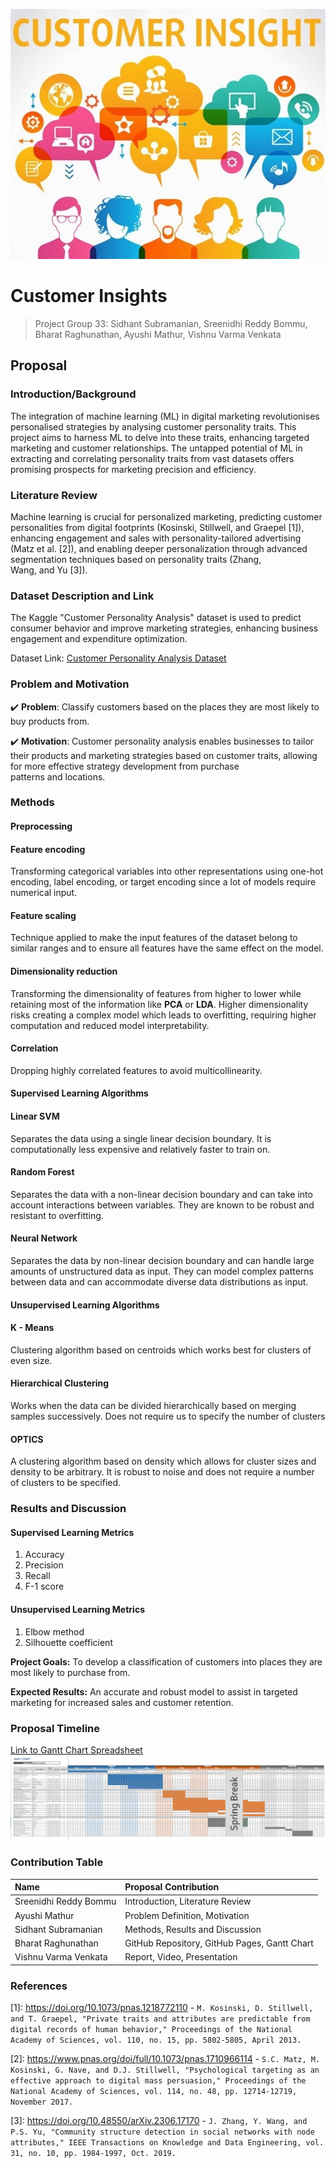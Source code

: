 ![](assets/CustomerInsightsCrop.jpg)
# Customer Insights
> Project Group 33: Sidhant Subramanian, Sreenidhi Reddy Bommu, Bharat Raghunathan, Ayushi Mathur, Vishnu Varma Venkata

## Proposal
### Introduction/Background

The integration of machine learning (ML) in digital marketing revolutionises personalised strategies by analysing customer personality traits. This project aims to harness ML to delve into these traits, enhancing targeted marketing and customer relationships. The untapped potential of ML in extracting and correlating personality traits from vast datasets offers promising prospects for marketing precision and efficiency.


### Literature Review

Machine learning is crucial for personalized marketing, predicting customer personalities from digital footprints (Kosinski, Stillwell, and Graepel [1]), enhancing engagement and sales with personality-tailored advertising (Matz et al. [2]), and enabling deeper personalization through advanced segmentation techniques based on personality traits (Zhang, Wang, and Yu [3]).

### Dataset Description and Link

The Kaggle "Customer Personality Analysis" dataset is used to predict consumer behavior and improve marketing strategies, enhancing business engagement and expenditure optimization.

Dataset Link: [Customer Personality Analysis Dataset](https://www.kaggle.com/datasets/imakash3011/customer-personality-analysis/data)

### Problem and Motivation

✔️ **Problem**: Classify customers based on the places they are most likely to buy products from.

✔️ **Motivation**: Customer personality analysis enables businesses to tailor their products and marketing strategies based on customer traits, allowing for more effective strategy development from purchase patterns and locations.

### Methods

#### Preprocessing

#### Feature encoding
Transforming categorical variables into other representations using one-hot encoding, label encoding, or target encoding since a lot of models require numerical input.

#### Feature scaling
Technique applied to make the input features of the dataset belong to  similar ranges and to ensure all features have the same effect on the model.

#### Dimensionality reduction 
Transforming the dimensionality of features from higher to lower while retaining most of the information like **PCA** or **LDA**. Higher dimensionality risks creating a complex model which leads to overfitting, requiring higher computation and reduced model interpretability.

#### Correlation
Dropping highly correlated features to avoid multicollinearity.

#### Supervised Learning Algorithms

#### Linear SVM
Separates the data using a single linear decision boundary. It is computationally less expensive and relatively faster to train on.

#### Random Forest
Separates the data with a non-linear decision boundary and can take into account interactions between variables. They are known to be robust and resistant to overfitting.

#### Neural Network
Separates the data by non-linear decision boundary and can handle large amounts of unstructured data as input. They can model complex patterns between data and can accommodate diverse data distributions as input.

#### Unsupervised Learning Algorithms

#### K - Means
Clustering algorithm based on centroids which works best for clusters of even size. 


#### Hierarchical Clustering
Works when the data can be divided hierarchically based on merging samples successively. Does not require us to specify the number of clusters

#### OPTICS
A clustering algorithm based on density which allows for cluster sizes and density to be arbitrary. It is robust to noise and does not require a number of clusters to be specified.

### Results and Discussion

#### Supervised Learning Metrics

1. Accuracy
2. Precision
3. Recall
4. F-1 score

#### Unsupervised Learning Metrics

1. Elbow method
2. Silhouette coefficient

**Project Goals:** To develop a classification of customers into places they are most likely to purchase from.

**Expected Results:** An accurate and robust model to assist in targeted marketing for increased sales and customer retention.

### Proposal Timeline
[Link to Gantt Chart Spreadsheet](https://gtvault-my.sharepoint.com/:x:/g/personal/braghunathan6_gatech_edu/EdOIA96B63lAuuimPIdRCZ4BP_hUtCNmEp74v8O8sn5kRA?e=7HXVFD)
![Gantt Chart](assets/GanttChart.png)

### Contribution Table

| Name    | Proposal Contribution              |
|:---------|:-----------------------------------|
| Sreenidhi Reddy Bommu | Introduction, Literature Review |
| Ayushi Mathur | Problem Definition, Motivation   |
| Sidhant Subramanian | Methods, Results and Discussion |
| Bharat Raghunathan | GitHub Repository, GitHub Pages, Gantt Chart |
| Vishnu Varma Venkata | Report, Video, Presentation  |

### References
[1]: <a>https://doi.org/10.1073/pnas.1218772110</a> - `M. Kosinski, D. Stillwell, and T. Graepel, "Private traits and attributes are predictable from digital records of human behavior," Proceedings of the National Academy of Sciences, vol. 110, no. 15, pp. 5802-5805, April 2013.`

[2]: <a>https://www.pnas.org/doi/full/10.1073/pnas.1710966114</a> - `S.C. Matz, M. Kosinski, G. Nave, and D.J. Stillwell, "Psychological targeting as an effective approach to digital mass persuasion," Proceedings of the National Academy of Sciences, vol. 114, no. 48, pp. 12714-12719, November 2017.`

[3]: <a>https://doi.org/10.48550/arXiv.2306.17170</a> - `J. Zhang, Y. Wang, and P.S. Yu, "Community structure detection in social networks with node attributes," IEEE Transactions on Knowledge and Data Engineering, vol. 31, no. 10, pp. 1984-1997, Oct. 2019.`
